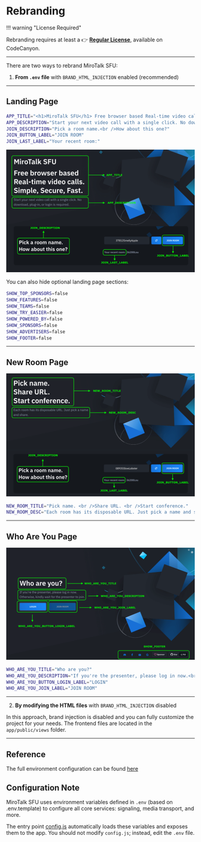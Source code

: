 # Rebranding



!!! warning "License Required"

Rebranding requires at least a 👉 **[Regular License](https://codecanyon.net/item/mirotalk-sfu-webrtc-realtime-video-conferences/40769970)**, available on CodeCanyon.

---

There are two ways to rebrand MiroTalk SFU:

1. **From `.env` file** with `BRAND_HTML_INJECTION` enabled (recommended)

---

## Landing Page

```bash
APP_TITLE="<h1>MiroTalk SFU</h1> Free browser based Real-time video calls.<br />Simple, Secure, Fast."
APP_DESCRIPTION="Start your next video call with a single click. No download, plug-in, or login is required."
JOIN_DESCRIPTION="Pick a room name.<br />How about this one?"
JOIN_BUTTON_LABEL="JOIN ROOM"
JOIN_LAST_LABEL="Your recent room:"
```

![sfu-landing](../images/sfu/landing.png)

You can also hide optional landing page sections:

```bash
SHOW_TOP_SPONSORS=false
SHOW_FEATURES=false
SHOW_TEAMS=false
SHOW_TRY_EASIER=false
SHOW_POWERED_BY=false
SHOW_SPONSORS=false
SHOW_ADVERTISERS=false
SHOW_FOOTER=false
```

---

## New Room Page

![sfu-new](../images/sfu/newroom.png)

```bash
NEW_ROOM_TITLE="Pick name. <br />Share URL. <br />Start conference."
NEW_ROOM_DESC="Each room has its disposable URL. Just pick a name and share."
```

---

## Who Are You Page

![sfu-way](../images/sfu/whoareyou.png)

```bash
WHO_ARE_YOU_TITLE="Who are you?"
WHO_ARE_YOU_DESCRIPTION="If you're the presenter, please log in now.<br />Otherwise, kindly wait for the presenter to join."
WHO_ARE_YOU_BUTTON_LOGIN_LABEL="LOGIN"
WHO_ARE_YOU_JOIN_LABEL="JOIN ROOM"
```

---

2. **By modifying the HTML files** with `BRAND_HTML_INJECTION` disabled

In this approach, brand injection is disabled and you can fully customize the project for your needs. The frontend files are located in the `app/public/views` folder.

---

## Reference

The full environment configuration can be found [here](https://github.com/miroslavpejic85/mirotalksfu/blob/main/.env.template)

## Configuration Note

MiroTalk SFU uses environment variables defined in `.env` (based on .env.template) to configure all core services: signaling, media transport, and more.

The entry point [config.js](https://github.com/miroslavpejic85/mirotalksfu/blob/main/app/src/config.template.js) automatically loads these variables and exposes them to the app.
You should not modify `config.js`; instead, edit the `.env` file.